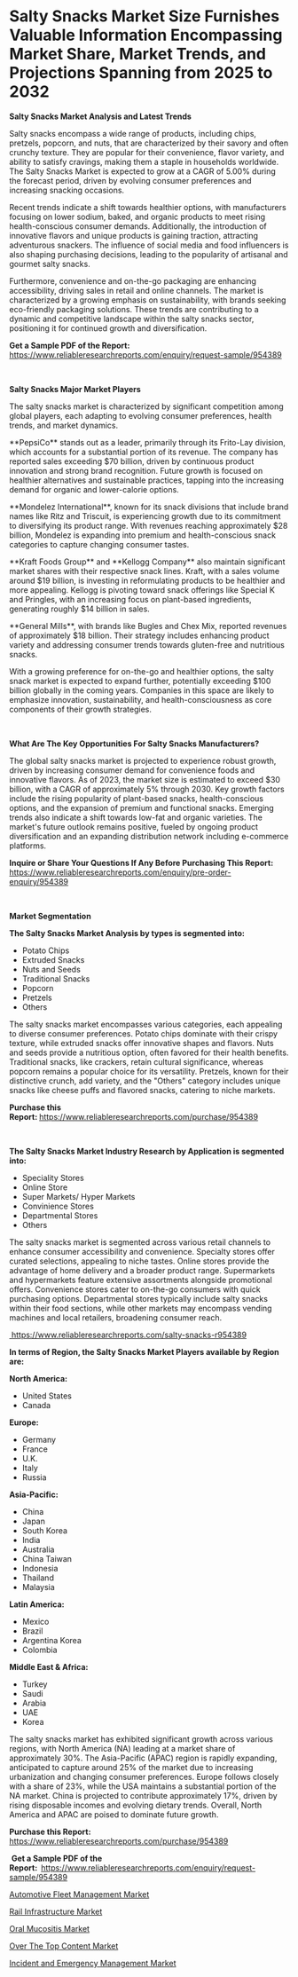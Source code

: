 <p><h1>Salty Snacks Market Size Furnishes Valuable Information Encompassing Market Share, Market Trends, and Projections Spanning from 2025 to 2032</h1></p><p><strong>Salty Snacks Market Analysis and Latest Trends</strong></p>
<p><p>Salty snacks encompass a wide range of products, including chips, pretzels, popcorn, and nuts, that are characterized by their savory and often crunchy texture. They are popular for their convenience, flavor variety, and ability to satisfy cravings, making them a staple in households worldwide. The Salty Snacks Market is expected to grow at a CAGR of 5.00% during the forecast period, driven by evolving consumer preferences and increasing snacking occasions.</p><p>Recent trends indicate a shift towards healthier options, with manufacturers focusing on lower sodium, baked, and organic products to meet rising health-conscious consumer demands. Additionally, the introduction of innovative flavors and unique products is gaining traction, attracting adventurous snackers. The influence of social media and food influencers is also shaping purchasing decisions, leading to the popularity of artisanal and gourmet salty snacks.</p><p>Furthermore, convenience and on-the-go packaging are enhancing accessibility, driving sales in retail and online channels. The market is characterized by a growing emphasis on sustainability, with brands seeking eco-friendly packaging solutions. These trends are contributing to a dynamic and competitive landscape within the salty snacks sector, positioning it for continued growth and diversification.</p></p>
<p><strong>Get a Sample PDF of the Report:&nbsp;</strong> <a href="https://www.reliableresearchreports.com/enquiry/request-sample/954389?utm_campaign=31&utm_medium=2&utm_source=Github&utm_content=ia&utm_term=05032025&utm_id=salty-snacks">https://www.reliableresearchreports.com/enquiry/request-sample/954389</a></p>
<p>&nbsp;</p>
<p><strong>Salty Snacks Major Market Players</strong></p>
<p><p>The salty snacks market is characterized by significant competition among global players, each adapting to evolving consumer preferences, health trends, and market dynamics.</p><p>**PepsiCo** stands out as a leader, primarily through its Frito-Lay division, which accounts for a substantial portion of its revenue. The company has reported sales exceeding $70 billion, driven by continuous product innovation and strong brand recognition. Future growth is focused on healthier alternatives and sustainable practices, tapping into the increasing demand for organic and lower-calorie options.</p><p>**Mondelez International**, known for its snack divisions that include brand names like Ritz and Triscuit, is experiencing growth due to its commitment to diversifying its product range. With revenues reaching approximately $28 billion, Mondelez is expanding into premium and health-conscious snack categories to capture changing consumer tastes.</p><p>**Kraft Foods Group** and **Kellogg Company** also maintain significant market shares with their respective snack lines. Kraft, with a sales volume around $19 billion, is investing in reformulating products to be healthier and more appealing. Kellogg is pivoting toward snack offerings like Special K and Pringles, with an increasing focus on plant-based ingredients, generating roughly $14 billion in sales.</p><p>**General Mills**, with brands like Bugles and Chex Mix, reported revenues of approximately $18 billion. Their strategy includes enhancing product variety and addressing consumer trends towards gluten-free and nutritious snacks.</p><p>With a growing preference for on-the-go and healthier options, the salty snack market is expected to expand further, potentially exceeding $100 billion globally in the coming years. Companies in this space are likely to emphasize innovation, sustainability, and health-consciousness as core components of their growth strategies.</p></p>
<p>&nbsp;</p>
<p><strong>What Are The Key Opportunities For Salty Snacks Manufacturers?</strong></p>
<p><p>The global salty snacks market is projected to experience robust growth, driven by increasing consumer demand for convenience foods and innovative flavors. As of 2023, the market size is estimated to exceed $30 billion, with a CAGR of approximately 5% through 2030. Key growth factors include the rising popularity of plant-based snacks, health-conscious options, and the expansion of premium and functional snacks. Emerging trends also indicate a shift towards low-fat and organic varieties. The market's future outlook remains positive, fueled by ongoing product diversification and an expanding distribution network including e-commerce platforms.</p></p>
<p><strong>Inquire or Share Your Questions If Any Before Purchasing This Report:</strong> <a href="https://www.reliableresearchreports.com/enquiry/pre-order-enquiry/954389?utm_campaign=31&utm_medium=2&utm_source=Github&utm_content=ia&utm_term=05032025&utm_id=salty-snacks">https://www.reliableresearchreports.com/enquiry/pre-order-enquiry/954389</a></p>
<p>&nbsp;</p>
<p><strong>Market Segmentation</strong></p>
<p><strong>The Salty Snacks Market Analysis by types is segmented into:</strong></p>
<p><ul><li>Potato Chips</li><li>Extruded Snacks</li><li>Nuts and Seeds</li><li>Traditional Snacks</li><li>Popcorn</li><li>Pretzels</li><li>Others</li></ul></p>
<p><p>The salty snacks market encompasses various categories, each appealing to diverse consumer preferences. Potato chips dominate with their crispy texture, while extruded snacks offer innovative shapes and flavors. Nuts and seeds provide a nutritious option, often favored for their health benefits. Traditional snacks, like crackers, retain cultural significance, whereas popcorn remains a popular choice for its versatility. Pretzels, known for their distinctive crunch, add variety, and the "Others" category includes unique snacks like cheese puffs and flavored snacks, catering to niche markets.</p></p>
<p><strong>Purchase this Report:&nbsp;</strong><a href="https://www.reliableresearchreports.com/purchase/954389?utm_campaign=31&utm_medium=2&utm_source=Github&utm_content=ia&utm_term=05032025&utm_id=salty-snacks">https://www.reliableresearchreports.com/purchase/954389</a></p>
<p>&nbsp;</p>
<p><strong>The Salty Snacks Market Industry Research by Application is segmented into:</strong></p>
<p><ul><li>Speciality Stores</li><li>Online Store</li><li>Super Markets/ Hyper Markets</li><li>Convinience Stores</li><li>Departmental Stores</li><li>Others</li></ul></p>
<p><p>The salty snacks market is segmented across various retail channels to enhance consumer accessibility and convenience. Specialty stores offer curated selections, appealing to niche tastes. Online stores provide the advantage of home delivery and a broader product range. Supermarkets and hypermarkets feature extensive assortments alongside promotional offers. Convenience stores cater to on-the-go consumers with quick purchasing options. Departmental stores typically include salty snacks within their food sections, while other markets may encompass vending machines and local retailers, broadening consumer reach.</p></p>
<p><a href="https://www.reliableresearchreports.com/salty-snacks-r954389?utm_campaign=31&utm_medium=2&utm_source=Github&utm_content=ia&utm_term=05032025&utm_id=salty-snacks">&nbsp;https://www.reliableresearchreports.com/salty-snacks-r954389</a></p>
<p><strong>In terms of Region, the Salty Snacks Market Players available by Region are:</strong></p>
<p>
    <p> <strong> North America: </strong>
        <ul>
            <li>United States</li>
            <li>Canada</li>
        </ul>
        </p> 
    <p> <strong> Europe: </strong>
        <ul>
            <li>Germany</li>
            <li>France</li>
            <li>U.K.</li>
            <li>Italy</li>
            <li>Russia</li>
        </ul>
        </p> 
    <p> <strong> Asia-Pacific: </strong>
        <ul>
            <li>China</li>
            <li>Japan</li>
            <li>South Korea</li>
            <li>India</li>
            <li>Australia</li>
            <li>China Taiwan</li>
            <li>Indonesia</li>
            <li>Thailand</li>
            <li>Malaysia</li>
        </ul>
        </p> 
    <p> <strong> Latin America: </strong>
        <ul>
            <li>Mexico</li>
            <li>Brazil</li>
            <li>Argentina Korea</li>
            <li>Colombia</li>
        </ul>
        </p> 
    <p> <strong> Middle East & Africa: </strong>
        <ul>
            <li>Turkey</li>
            <li>Saudi</li>
            <li>Arabia</li>
            <li>UAE</li>
            <li>Korea</li>
        </ul>
    </p>
    </p>
<p><p>The salty snacks market has exhibited significant growth across various regions, with North America (NA) leading at a market share of approximately 30%. The Asia-Pacific (APAC) region is rapidly expanding, anticipated to capture around 25% of the market due to increasing urbanization and changing consumer preferences. Europe follows closely with a share of 23%, while the USA maintains a substantial portion of the NA market. China is projected to contribute approximately 17%, driven by rising disposable incomes and evolving dietary trends. Overall, North America and APAC are poised to dominate future growth.</p></p>
<p><strong>Purchase this Report: </strong><a href="https://www.reliableresearchreports.com/purchase/954389?utm_campaign=31&utm_medium=2&utm_source=Github&utm_content=ia&utm_term=05032025&utm_id=salty-snacks">https://www.reliableresearchreports.com/purchase/954389</a></p>
<p>&nbsp;<strong>Get a Sample PDF of the Report:&nbsp;&nbsp;</strong><a href="https://www.reliableresearchreports.com/enquiry/request-sample/954389?utm_campaign=31&utm_medium=2&utm_source=Github&utm_content=ia&utm_term=05032025&utm_id=salty-snacks">https://www.reliableresearchreports.com/enquiry/request-sample/954389</a></p>
<p><strong></strong></p>
<p><p><a href="https://github.com/trossdushi7u/Market-Research-Report-List-1/blob/main/automotive-fleet-management-market.md?utm_campaign=31&utm_medium=2&utm_source=Github&utm_content=ia&utm_term=05032025&utm_id=salty-snacks">Automotive Fleet Management Market</a></p><p><a href="https://github.com/cernkomlkawi/Market-Research-Report-List-1/blob/main/rail-infrastructure-market.md?utm_campaign=31&utm_medium=2&utm_source=Github&utm_content=ia&utm_term=05032025&utm_id=salty-snacks">Rail Infrastructure Market</a></p><p><a href="https://github.com/kirstejuvet/Market-Research-Report-List-1/blob/main/oral-mucositis-market.md?utm_campaign=31&utm_medium=2&utm_source=Github&utm_content=ia&utm_term=05032025&utm_id=salty-snacks">Oral Mucositis Market</a></p><p><a href="https://github.com/godutetraeva/Market-Research-Report-List-1/blob/main/over-the-top-content-market.md?utm_campaign=31&utm_medium=2&utm_source=Github&utm_content=ia&utm_term=05032025&utm_id=salty-snacks">Over The Top Content Market</a></p><p><a href="https://github.com/abuegalawixo/Market-Research-Report-List-1/blob/main/incident-and-emergency-management-market.md?utm_campaign=31&utm_medium=2&utm_source=Github&utm_content=ia&utm_term=05032025&utm_id=salty-snacks">Incident and Emergency Management Market</a></p></p>
